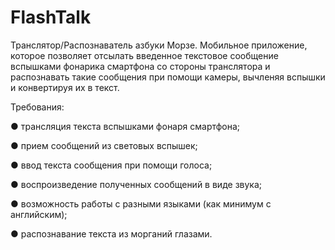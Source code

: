 # FlashTalk

Транслятор/Распознаватель азбуки Морзе. Мобильное
приложение, которое позволяет отсылать введенное текстовое сообщение вспышками
фонарика смартфона со стороны транслятора и распознавать такие сообщения при
помощи камеры, вычленяя вспышки и конвертируя их в текст.

Требования:

● трансляция текста вспышками фонаря смартфона;

● прием сообщений из световых вспышек;

● ввод текста сообщения при помощи голоса;

● воспроизведение полученных сообщений в виде звука;

● возможность работы с разными языками (как минимум с английским);

● распознавание текста из морганий глазами.
